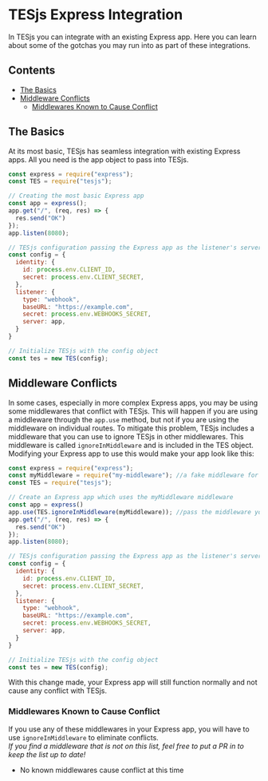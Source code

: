 # TESjs Express Integration
In TESjs you can integrate with an existing Express app.  Here you can learn about some of the gotchas you may run into as part of these integrations.

## Contents
- [The Basics](#the-basics)
- [Middleware Conflicts](#middleware-conflicts)
  - [Middlewares Known to Cause Conflict](#middlewares-known-to-cause-conflict)

## The Basics
At its most basic, TESjs has seamless integration with existing Express apps.  All you need is the app object to pass into TESjs.
```js
const express = require("express");
const TES = require("tesjs");

// Creating the most basic Express app
const app = express();
app.get("/", (req, res) => {
  res.send("OK")
});
app.listen(8080);

// TESjs configuration passing the Express app as the listener's server
const config = {
  identity: {
    id: process.env.CLIENT_ID,
    secret: process.env.CLIENT_SECRET,
  },
  listener: {
    type: "webhook",
    baseURL: "https://example.com",
    secret: process.env.WEBHOOKS_SECRET,
    server: app,
  }
}

// Initialize TESjs with the config object
const tes = new TES(config);
```

## Middleware Conflicts
In some cases, especially in more complex Express apps, you may be using some middlewares that conflict with TESjs.  This will happen if you are using a middleware through the `app.use` method, but not if you are using the middleware on individual routes.  To mitigate this problem, TESjs includes a middleware that you can use to ignore TESjs in other middlewares.  This middleware is called `ignoreInMiddleware` and is included in the TES object.  Modifying your Express app to use this would make your app look like this:
```js
const express = require("express");
const myMiddleware = require("my-middleware"); //a fake middleware for example
const TES = require("tesjs");

// Create an Express app which uses the myMiddleware middleware
const app = express()
app.use(TES.ignoreInMiddleware(myMiddleware)); //pass the middleware you want to ignore TESjs to the TES.ignoreInMiddleware middleware
app.get("/", (req, res) => {
  res.send("OK")
});
app.listen(8080);

// TESjs configuration passing the Express app as the listener's server
const config = {
  identity: {
    id: process.env.CLIENT_ID,
    secret: process.env.CLIENT_SECRET,
  },
  listener: {
    type: "webhook",
    baseURL: "https://example.com",
    secret: process.env.WEBHOOKS_SECRET,
    server: app,
  }
}

// Initialize TESjs with the config object
const tes = new TES(config);
```
With this change made, your Express app will still function normally and not cause any conflict with TESjs.

### Middlewares Known to Cause Conflict
If you use any of these middlewares in your Express app, you will have to use `ignoreInMiddleware` to eliminate conflicts.  
*If you find a middleware that is not on this list, feel free to put a PR in to keep the list up to date!*  
- No known middlewares cause conflict at this time